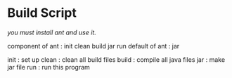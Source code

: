 <h1>Build Script</h1>

  <i>you must install ant and use it.</i>
  
  component of ant : init clean build jar run
  default of ant : jar
  
   init  : set up
   clean : clean all build files
   build : compile all java files
   jar   : make jar file
   run   : run this program
  
   
